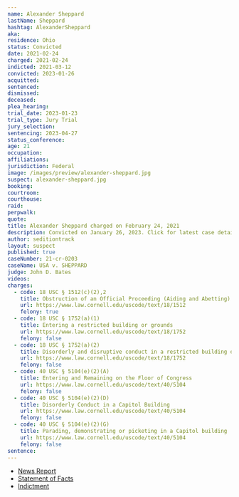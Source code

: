 ```yaml
---
name: Alexander Sheppard
lastName: Sheppard
hashtag: AlexanderSheppard
aka:
residence: Ohio
status: Convicted
date: 2021-02-24
charged: 2021-02-24
indicted: 2021-03-12
convicted: 2023-01-26
acquitted:
sentenced:
dismissed:
deceased:
plea_hearing:
trial_date: 2023-01-23
trial_type: Jury Trial
jury_selection:
sentencing: 2023-04-27
status_conference:
age: 21
occupation:
affiliations:
jurisdiction: Federal
image: /images/preview/alexander-sheppard.jpg
suspect: alexander-sheppard.jpg
booking:
courtroom:
courthouse:
raid:
perpwalk:
quote:
title: Alexander Sheppard charged on February 24, 2021
description: Convicted on January 26, 2023. Click for latest case details.
author: seditiontrack
layout: suspect
published: true
caseNumber: 21-cr-0203
caseName: USA v. SHEPPARD
judge: John D. Bates
videos:
charges:
  - code: 18 USC § 1512(c)(2),2
    title: Obstruction of an Official Proceeding (Aiding and Abetting)
    url: https://www.law.cornell.edu/uscode/text/18/1512
    felony: true
  - code: 18 USC § 1752(a)(1)
    title: Entering a restricted building or grounds
    url: https://www.law.cornell.edu/uscode/text/18/1752
    felony: false
  - code: 18 USC § 1752(a)(2)
    title: Disorderly and disruptive conduct in a restricted building or grounds
    url: https://www.law.cornell.edu/uscode/text/18/1752
    felony: false
  - code: 40 USC § 5104(e)(2)(A)
    title: Entering and Remaining on the Floor of Congress
    url: https://www.law.cornell.edu/uscode/text/40/5104
    felony: false
  - code: 40 USC § 5104(e)(2)(D)
    title: Disorderly Conduct in a Capitol Building
    url: https://www.law.cornell.edu/uscode/text/40/5104
    felony: false
  - code: 40 USC § 5104(e)(2)(G)
    title: Parading, demonstrating or picketing in a Capitol building
    url: https://www.law.cornell.edu/uscode/text/40/5104
    felony: false
sentence:
---
```


- [News Report](https://www.dispatch.com/story/news/crime/2021/02/23/capitol-riot-arrests-derek-jancart-columbus-ohio-social-media/4567302001/)
- [Statement of Facts](https://www.justice.gov/usao-dc/case-multi-defendant/file/1371511/download)
- [Indictment](https://www.justice.gov/usao-dc/case-multi-defendant/file/1377956/download)

